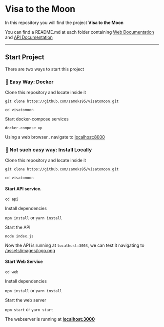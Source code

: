 # Visa to the Moon

In this repository you will find the project **Visa to the Moon**

You can find a README.md at each folder containing [Web Documentation](
https://github.com/zamoks95/visatomoon/blob/main/web/README.md) and [API Documentation](
https://github.com/zamoks95/visatomoon/blob/main/api/README.md)





---

## Start Project

There are two ways to start this project

### 🐳 Easy Way: Docker

Clone this repository and locate inside it

```git clone https://github.com/zamoks95/visatomoon.git```

```cd visatomoon```

Start docker-compose services

```docker-compose up```

Using a web browser.. navigate to [localhost:8000](http://localhost:8000)


### 🔨 Not such easy way: Install Locally

Clone this repository and locate inside it

```git clone https://github.com/zamoks95/visatomoon.git```

```cd visatomoon```

#### Start API service.

```cd api```

Install dependencies

```npm install``` or ```yarn install```

Start the API

```node index.js```

Now the API is running at ```localhost:3003```,
we can test it navigating to [/assets/images/logo.png](http://localhost:3003/assets/images/logo.png)


#### Start Web Service

```cd web```

Install dependencies

```npm install``` or ```yarn install```

Start the web server

```npm start``` or ```yarn start```

The webserver is running at  **[localhost:3000](http://localhost:3000)**

